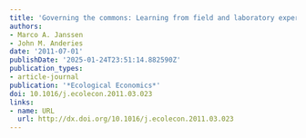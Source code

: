 ```yaml
---
title: 'Governing the commons: Learning from field and laboratory experiments'
authors:
- Marco A. Janssen
- John M. Anderies
date: '2011-07-01'
publishDate: '2025-01-24T23:51:14.882590Z'
publication_types:
- article-journal
publication: '*Ecological Economics*'
doi: 10.1016/j.ecolecon.2011.03.023
links:
- name: URL
  url: http://dx.doi.org/10.1016/j.ecolecon.2011.03.023
---
```

